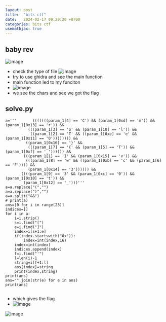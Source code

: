 ```yaml
---
layout: post
title:  "bits ctf"
date:   2024-02-17 09:29:20 +0700
categories: bits ctf
usemathjax: true
---
```


## baby rev 
![image](https://github.com/m0wn1ka/ctf_writeups/assets/127676379/1b46eed5-aefb-4c87-ab89-de5e7525cfe4)
- check the type of file
![image](https://github.com/m0wn1ka/ctf_writeups/assets/127676379/8885da21-58b0-476c-8246-37ac1c41be30)
- try to use ghidra  and see the main function
- main function led to my funciton
- ![image](https://github.com/m0wn1ka/ctf_writeups/assets/127676379/06c3a62f-1f0f-4d1c-9ee9-2e06f047e618)
- we see the chars and see we got the flag
## solve.py
```
a='''       (((((((param_1[4] == 'C') && (param_1[0xd] == 'm')) && (param_1[0x13] == 'r')) &&
          (((param_1[3] == 'S' && (param_1[10] == 'l')) &&
           ((param_1[2] == 'T' && ((param_1[0xe] == 'e' && (param_1[0x11] == '0')))))))) &&
         ((param_1[0x16] == '}' &&
          (((param_1[7] == '{' && (param_1[5] == 'T')) && (param_1[0xf] == '_')))))) &&
        (((param_1[1] == 'I' && (param_1[0x15] == 'v')) &&
         (((param_1[8] == 'w' && ((param_1[0xb] == 'c' && (param_1[6] == 'F')))) &&
          (param_1[0x14] == '3')))))) &&
       ((((param_1[9] == '3' && (param_1[0xc] == '0')) && (param_1[0x10] == 't')) &&
        (param_1[0x12] == '_')))'''
a=a.replace("(","")
a=a.replace(")","")
a=a.split("&&")
# print(a)
ans=[0 for i in range(23)]
indices=[]
for i in a:
    i=i.strip()
    s=i.find("[")
    e=i.find("]")
    index=i[s+1:e]
    if(index.startswith("0x")):
        index=int(index,16)
    index=int(index)
    indices.append(index)
    f=i.find("'")
    l=len(i)-1
    string=i[f+1:l]
    ans[index]=string
    print(index,string)
print(ans)
ans="".join(str(e) for e in ans)
print(ans)


```
- which gives the flag
- ![image](https://github.com/m0wn1ka/ctf_writeups/assets/127676379/9f1ff7c2-ef99-48dc-a945-00a397df4b00)

![image](https://github.com/m0wn1ka/ctf_writeups/assets/127676379/90c9850d-4d35-47c4-be2f-7a435e9868b0)


